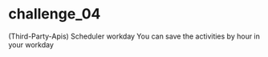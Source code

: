 # challenge_04
(Third-Party-Apis)
Scheduler workday
You can save the activities by hour in your workday